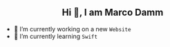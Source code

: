 <center><h2>Hi 👋, I am Marco Damm</h2></center>

- 🔭 I’m currently working on a new `Website`
- 🌱 I’m currently learning `Swift`



<!--
**L4ma/L4ma** is a ✨ _special_ ✨ repository because its `README.md` (this file) appears on your GitHub profile.

Here are some ideas to get you started:

- 🔭 I’m currently working on ...
- 🌱 I’m currently learning ...
- 👯 I’m looking to collaborate on ...
- 🤔 I’m looking for help with ...
- 💬 Ask me about ...
- 📫 How to reach me: ...
- 😄 Pronouns: ...
- ⚡ Fun fact: ...
-->
